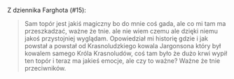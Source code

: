Z dziennika Farghota (#15):

> Sam topór jest jakiś magiczny bo do mnie coś gada, ale co mi tam ma przeszkadzać, ważne że tnie. ale nie wiem czemu ale dzięki niemu jakoś przystojniej wyglądam. Opowiedział mi historię gdzie i jak powstał a powstał od Krasnoludzkiego kowala Jargonsona który był kowalem samego Króla Krasnoludów, coś tam było że dużo krwi wypił ten topór i teraz ma jakieś emocje, ale czy to ważne? Ważne że tnie przeciwników.

